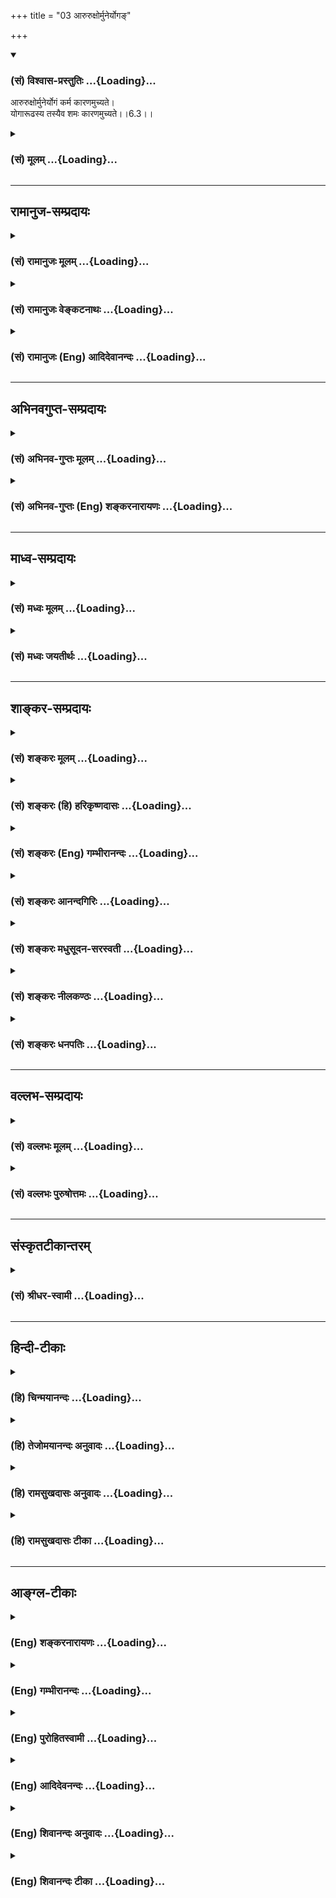 +++
title = "03 आरुरुक्षोर्मुनेर्योगङ्"

+++
<div class="js_include" newlevelforh1="3" title="(सं) विश्वास-प्रस्तुतिः" unfilled url="/purANam_vaiShNavam/mahAbhAratam/06-bhIShma-parva/03-bhagavad-gItA-parva/saMskRtam/vishvAsa-prastutiH/06_Atma-saMyama-yogaH_a/03_Aruruxormuneryoga.md">
<details open><summary><h3>(सं) विश्वास-प्रस्तुतिः ...{Loading}...</h3></summary>

आरुरुक्षोर्मुनेर्योगं कर्म कारणमुच्यते।  
योगारूढस्य तस्यैव शमः कारणमुच्यते।।6.3।।
</details>
</div>
<div class="js_include collapsed" newlevelforh1="3" title="(सं) मूलम्" unfilled url="/purANam_vaiShNavam/mahAbhAratam/06-bhIShma-parva/03-bhagavad-gItA-parva/saMskRtam/mUlam/06_Atma-saMyama-yogaH_a/03_Aruruxormuneryoga.md">
<details><summary><h3>(सं) मूलम् ...{Loading}...</h3></summary>

आरुरुक्षोर्मुनेर्योगं कर्म कारणमुच्यते।  
योगारूढस्य तस्यैव शमः कारणमुच्यते।।6.3।।
</details>
</div>


_________________
## रामानुज-सम्प्रदायः
<div class="js_include collapsed" newlevelforh1="3" title="(सं) रामानुजः मूलम्" unfilled url="/purANam_vaiShNavam/mahAbhAratam/06-bhIShma-parva/03-bhagavad-gItA-parva/saMskRtam/rAmAnujaH/mUlam/06_Atma-saMyama-yogaH_a/03_Aruruxormuneryoga.md">
<details><summary><h3>(सं) रामानुजः मूलम् ...{Loading}...</h3></summary>

।।6.3।।**योगम्** आत्मावलोकनं प्राप्तुम् इच्छोः मुमुक्षोः **कर्मयोग** एव
**कारणम् उच्यते तस्य एव योगारूढस्य** प्रतिष्ठितयोगस्य एव **शमः**
कर्मनिवृत्तिः **कारणम् उच्यते।** यावदात्मावलोकनरूपमोक्षप्राप्तिः
तावत्कर्म कार्यम् इत्यर्थः। कदा प्रतिष्ठितयोगो भवति इत्यत्र आह

</details>
</div>
<div class="js_include collapsed" newlevelforh1="3" title="(सं) रामानुजः वेङ्कटनाथः" unfilled url="/purANam_vaiShNavam/mahAbhAratam/06-bhIShma-parva/03-bhagavad-gItA-parva/saMskRtam/rAmAnujaH/venkaTanAthaH/06_Atma-saMyama-yogaH_a/03_Aruruxormuneryoga.md">
<details><summary><h3>(सं) रामानुजः वेङ्कटनाथः ...{Loading}...</h3></summary>

  
  
।।6.3।। आरुरुक्षोर्मुनेर्योगं कर्म कारणमुच्यते इत्यत्र विशेषविधिः
शेषनिषेधपर इत्यभिप्रायेणाह कर्मयोग एवेति। कर्मयोगमात्रसाध्यो हि योगः न
परमात्मावलोकनमित्यभिप्रायेणाह आत्मावलोकनमिति। आमोक्षाद्यत्किञ्चित्कर्म
कर्तव्यमित्यभिप्रायेणाह मुमुक्षोरिति। आत्मावलोकनस्यात्र मोक्षकल्पतया
मोक्षशब्दोपचारः। योगारूढस्य इति
युक्तावस्थाविषयत्वभ्रमव्युदासायप्रतिष्ठितयोगस्येत्युक्तम्। कर्म कारणं
इत्युक्तकर्मप्रतियोगिकः शमस्तन्निवृत्तिरेवात्र
भवितुमर्हतीत्यभिप्रायेणशमः कर्मनिवृत्तिरित्युक्तम्। एतेनमुनिरत्र
परिव्राजकः शमश्च पारिव्रज्यारूपः इति परोक्तं निरस्तम्। ननु
प्रतिष्ठितयोगस्य किं कारणापेक्षया न ह्यन्यदस्य कार्यमस्तीति
शङ्कायांयोगारूढस्य इत्यादिना कर्मनिवृत्तिविधानं ततः
पूर्वमनिवृत्त्यभिप्रायमिति दर्शयति यावदिति।  
  

</details>
</div>
<div class="js_include collapsed" newlevelforh1="3" title="(सं) रामानुजः (Eng) आदिदेवानन्दः" unfilled url="/purANam_vaiShNavam/mahAbhAratam/06-bhIShma-parva/03-bhagavad-gItA-parva/saMskRtam/rAmAnujaH/english/AdidevAnandaH/06_Atma-saMyama-yogaH_a/03_Aruruxormuneryoga.md">
<details><summary><h3>(सं) रामानुजः (Eng) आदिदेवानन्दः ...{Loading}...</h3></summary>

6.3 Karma Yoga is said to be the means for an aspirant for release who
'seeks to climb the heights of Yoga,' i.e., the vision of the self. For
the same person, when he has climbed the 'heights of Yoga,' i.e., when
he is established in Yoga - tranility, i.e., freedom from actions is
said to be the means. A man should perform actions until he has attained
release (Moksa) in the form of the vision of the self. Full release
comes only with the fall of the body. The 'vision of the self' referred
to here is called Moksa by courtesy. When does not become established in
Yoga; Sri Krsna replies:

</details>
</div>


_________________
## अभिनवगुप्त-सम्प्रदायः
<div class="js_include collapsed" newlevelforh1="3" title="(सं) अभिनव-गुप्तः मूलम्" unfilled url="/purANam_vaiShNavam/mahAbhAratam/06-bhIShma-parva/03-bhagavad-gItA-parva/saMskRtam/abhinava-guptaH/mUlam/06_Atma-saMyama-yogaH_a/03_Aruruxormuneryoga.md">
<details><summary><h3>(सं) अभिनव-गुप्तः मूलम् ...{Loading}...</h3></summary>

।।6.3।। यद्यपि द्यूतम् +++(N हतम्)+++ असिंहासननं राज्यम् इति रीत्या युक्त्या च
केवलस्य निष्क्रियस्य संन्यासित्वं नोपपद्यते +++(K उपपद्यते)+++ इत्युक्तम्।
तथापि आरुरुक्षोरिति मुनेः ज्ञानवतः कर्म करणीयम् कारणं प्रापकम्। शमः
प्राप्तभूमावुपरमः +++(NK भूमावनुपरमः)+++। कारणमत्र लक्षणम्।

</details>
</div>
<div class="js_include collapsed" newlevelforh1="3" title="(सं) अभिनव-गुप्तः (Eng) शङ्करनारायणः" unfilled url="/purANam_vaiShNavam/mahAbhAratam/06-bhIShma-parva/03-bhagavad-gItA-parva/saMskRtam/abhinava-guptaH/english/shankaranArAyaNaH/06_Atma-saMyama-yogaH_a/03_Aruruxormuneryoga.md">
<details><summary><h3>(सं) अभिनव-गुप्तः (Eng) शङ्करनारायणः ...{Loading}...</h3></summary>

6.3 Aruruksoh etc for a sage : For a man of wisdom. Action : that which
reires to be performed. Cause (1st) : a means to attain. Quietude : to
remain uninterrupted at the stage \[already\] achieved. Here Cause (2nd)
is an indicator. The same idea is made clear as-

</details>
</div>


_________________
## माध्व-सम्प्रदायः
<div class="js_include collapsed" newlevelforh1="3" title="(सं) मध्वः मूलम्" unfilled url="/purANam_vaiShNavam/mahAbhAratam/06-bhIShma-parva/03-bhagavad-gItA-parva/saMskRtam/madhvaH/mUlam/06_Atma-saMyama-yogaH_a/03_Aruruxormuneryoga.md">
<details><summary><h3>(सं) मध्वः मूलम् ...{Loading}...</h3></summary>

।।6.3।। कियत्कालं कर्म कर्त्तव्यं इत्यत आह आरुरुक्षोर्मुनेरिति।
योगमारुरुक्षोपायसम्पूर्तिमिच्छोः। योगमारूढस्य सम्पूर्णोपायस्य
अपरोक्षज्ञानिन इत्यर्थः। कारणं परमसुखकारणम्। अपरोक्षज्ञानिनोऽपि
समाध्यादि फलमुक्तम् पृ.199200। तस्य सर्वोपशमेन समाधिरेव कारणं
प्राधान्येनेत्यर्थः। तथापि यदा भोक्तव्योपरमस्तदैव
सम्यगसम्प्रज्ञातसमाधिर्जायते अन्यदा तु भगवच्चरितादौ स्थितिः। तच्चोक्तम्
ये त्वां पश्यन्ति भगवंस्त एव सुखिनः परम्। तेषामेव तु संक्रम्य
समाधिर्जायते नृणाम्। भोक्तव्यकर्मण्यक्षीणे जपेन कथयाऽपि वा। वर्तयन्ति
महात्मानस्तद्भक्तास्तत्परायणाः इति।

</details>
</div>
<div class="js_include collapsed" newlevelforh1="3" title="(सं) मध्वः जयतीर्थः" unfilled url="/purANam_vaiShNavam/mahAbhAratam/06-bhIShma-parva/03-bhagavad-gItA-parva/saMskRtam/madhvaH/jayatIrthaH/06_Atma-saMyama-yogaH_a/03_Aruruxormuneryoga.md">
<details><summary><h3>(सं) मध्वः जयतीर्थः ...{Loading}...</h3></summary>

।।6.3।। नन्वेवं समाधियोगस्याधिकारिणि निरूपितेतं प्रति समाधिरभिधेयः
आरुरुक्षोरित्यादि किमर्थमुच्यते इत्यत आह **कियदि**ति।
समाधियोगाधिकारत्वेनोक्तं कर्म किं सकृदनुष्ठेयं उताफलप्राप्तेः इति
प्रश्नार्थः। ननु योगो नाम नाश्वादिरिवारोढव्यः तत्कथमुच्यते
योगमारुरुक्षोर्योगारूढस्येति तत्राह **योगमि**ति। उपरिभवनसादृश्यादुपचार
इत्यर्थः। उपायः समाधिरेव। समाधेः फलपरिमाणाद्यवच्छेदाभावात् कीदृशी
सम्पूर्णता इत्यत आह **अपरोक्षे**ति। साधनस्य हि पूर्णता साध्याय
पर्याप्तत्वम्। अतो यावताऽपरोक्षज्ञानं सम्पद्यते तावत्त्वं
सम्पूर्णत्वमिति भावः। ननु योगमारुरुक्षोः कर्म कारणं
सन्निधानाद्योगारोहस्येति लभ्यते। कारणत्वाच्च तत्पर्यन्तं कर्तव्यमिति
कार्यापेक्षया नियतपूर्वक्षणभावित्वात्कारणस्य। योगारूढस्य तु शमः किं
प्रति कारणं ज्ञानस्य तत एव सिद्धेरित्यत आह **कारणमि**ति। परमसुखं
मुक्तिगतम्। नन्वयं प्रश्नोयदा ते मोहकलिलं 2।52 इति परिहृतः। मैवम्। तत्र
ज्ञानार्थिनाऽत्र तु योगारोहार्थिनेति भेदात् तयोश्च साध्यसाधनयोः
पृथक्त्वात्। अपरोक्षज्ञानिनः इति चानतिविप्रकर्षेणोक्तत्वात्। तथोक्तं
ऐहिकमप्रस्तुतप्रतिबन्धः ब्र.सू.3।4।51 इति। अथवा योगारूढस्यापि कर्तव्यं
वक्तुं प्रश्नोत्तरानुवादोऽयमिति। नन्वपरोक्षज्ञानिनोऽनाधेयातिशयस्य कथं
शमः परमसुखकारणमुच्यते इत्यत आह **अपरोक्षे**ति। उक्तं समर्थितं
द्वितीये। समाध्यादि इत्यनेन शमशब्दार्थः समाधिरिति सूचितम्। तत्किं
तस्यान्यत्कर्तव्यमेव नास्ति इत्यत आह **तस्ये**ति। सर्वोपशमेन
सर्वविषयोपरतिलक्षणेनेति समाधौ शमशब्दं समर्थयितुमुक्तम्। कारणं
सुखाभिवृद्धेः। तदविरोधेनान्यत्कार्यमिति भावः। यदि ज्ञानिनः
समाधिरानन्दवृद्धेः कारणं तर्हि तमेव कुतो न कुर्युः कुतश्च व्याख्यानादौ
प्रवर्तन्ते इत्यत आह **तथापी**ति। भोक्तव्योपरमः
प्रतिबन्धकप्रारब्धकर्मोपरमः। अन्यदा सम्यक्
समाधिप्रतिबन्धककर्मानुपरमकाले। अत्रागमसम्मतिमाह **तच्चे**ति। परं केवलम्।
तेषामेव सम्यगेव समाधिश्च जायत इति योजना। वर्तयन्ति वर्तन्ते कालं
नयन्तीति वा।

</details>
</div>


_________________
## शाङ्कर-सम्प्रदायः
<div class="js_include collapsed" newlevelforh1="3" title="(सं) शङ्करः मूलम्" unfilled url="/purANam_vaiShNavam/mahAbhAratam/06-bhIShma-parva/03-bhagavad-gItA-parva/saMskRtam/shankaraH/mUlam/06_Atma-saMyama-yogaH_a/03_Aruruxormuneryoga.md">
<details><summary><h3>(सं) शङ्करः मूलम् ...{Loading}...</h3></summary>

।।6.3।। **आरुरुक्षोः** आरोढुमिच्छतः अनारूढस्य ध्यानयोगे
अवस्थातुमशक्तस्यैवेत्यर्थः। कस्य तस्य आरुरुक्षोः **मुनेः**
कर्मफलसंन्यासिन इत्यर्थः। किमारुरुक्षोः **योगम्। कर्म कारणं** साधनम्
**उच्यते। योगारूढस्य** पुनः **तस्यैव शमः** उपशमः सर्वकर्मभ्यो निवृत्तिः
**कारणं** योगारूढस्य साधनम् **उच्यते** इत्यर्थः। यावद्यावत् कर्मभ्यः
उपरमते तावत्तावत् निरायासस्य जितेन्द्रियस्य चित्तं समाधीयते। तथा सति स
झटिति योगारूढो भवति। तथा चोक्तं व्यासेन नैतादृशं ब्राह्मणस्यास्ति चित्तं
यथैकता समता सत्यता च। शीलं स्थितिर्दण्डनिधानमार्जवं ततस्ततश्चोपरमः
क्रियाभ्यः (महा0 शान्ति0 175।37) इति।। अथेदानीं कदा योगारूढो भवति
इत्युच्यते

</details>
</div>
<div class="js_include collapsed" newlevelforh1="3" title="(सं) शङ्करः (हि) हरिकृष्णदासः" unfilled url="/purANam_vaiShNavam/mahAbhAratam/06-bhIShma-parva/03-bhagavad-gItA-parva/saMskRtam/shankaraH/hindI/harikRShNadAsaH/06_Atma-saMyama-yogaH_a/03_Aruruxormuneryoga.md">
<details><summary><h3>(सं) शङ्करः (हि) हरिकृष्णदासः ...{Loading}...</h3></summary>

।।6.3।। फलेच्छासे रहित जो कर्मयोग है वह ध्यानयोगका बहिरंग साधन है इस
उद्देश्यसे उसकी संन्यासरूपसे स्तुति करके अब यह भाव दिखलाते हैं कि
कर्मयोग ध्यानयोगका साधन है जो ध्यानयोगमें आरूढ़ नहीं ध्यानयोगमें स्थित
नहीं रह सकता है ऐसे योगारूढ़ होनेकी इच्छावाले मुनि अर्थात् कर्मफलत्यागी
पुरुषके लिये ध्यानयोगपर आरूढ़ होनेका साधन कर्म बतलाया गया है। तथा वही जब
योगारूढ़ हो जाता है तो उसके लिये योगारूढ़ता ( ध्यानयोगमें सदा स्थित
रहनेका ) साधन शम उपशम यानी सर्व कर्मोंसे निवृत्त होना बतलाया गया है। (
मनुष्य ) जितनाजितना कर्मोंसे उपरत होता जाता है उतनाउतना ही उस
परिश्रमरहित जितेन्द्रिय पुरुषका चित्त समाहित होता जाता है। ऐसा होनेसे वह
झटपट योगारूढ़ हो जाता है। व्यासजीने भी यही कहा है कि ब्राह्मणके लिये
दूसरा ऐसा कोई धन नहीं है जैसा कि एकता समता सत्यता शील स्थिति अहिंसा
आर्जव और उनउन क्रियाओंसे उपराम होना है।

</details>
</div>
<div class="js_include collapsed" newlevelforh1="3" title="(सं) शङ्करः (Eng) गम्भीरानन्दः" unfilled url="/purANam_vaiShNavam/mahAbhAratam/06-bhIShma-parva/03-bhagavad-gItA-parva/saMskRtam/shankaraH/english/gambhIrAnandaH/06_Atma-saMyama-yogaH_a/03_Aruruxormuneryoga.md">
<details><summary><h3>(सं) शङ्करः (Eng) गम्भीरानन्दः ...{Loading}...</h3></summary>

6.3 Aruruksoh, for one who wishes to ascend, who has not ascended, i.e.
for that very person who is unable to remain established in
Dhyana-yoga;-for which person who is desirous to ascend;-munch, for the
sage, i.e. for one who has renounced the results of actions;-trying to
ascend to what;-yogam, to (Dhyana-) yoga; karma, action; ucyate, is said
to be; the karanam, means. Tasya, for that person, again;
yoga-arudhasya, when he has ascended to (Dhyana-) yoga; samah, inaction,
withdrawl from all actions; eva, alone; ucyate, is said to be; karanam,
the means for remaining poised in the state of meditation. This is the
meaning. To the extent that one withdraws from actions, the mind of that
man who is at cease and self-controlled becomes concentrated. When this
occurs, he at once becomes established in Yoga. And accordingly has it
been said by Vyasa: 'For a Brahmana there is no wealth conparable to
(the knowledge of) oneness, sameness, truthfulness, character, eipoise,
harmlessness, straightforwardness and withdrawal from various actions'
(Mbh. Sa. 175.37). After that, now is being stated when one becomes
established in Yoga:

</details>
</div>
<div class="js_include collapsed" newlevelforh1="3" title="(सं) शङ्करः आनन्दगिरिः" unfilled url="/purANam_vaiShNavam/mahAbhAratam/06-bhIShma-parva/03-bhagavad-gItA-parva/saMskRtam/shankaraH/AnandagiriH/06_Atma-saMyama-yogaH_a/03_Aruruxormuneryoga.md">
<details><summary><h3>(सं) शङ्करः आनन्दगिरिः ...{Loading}...</h3></summary>

।।6.3।। परमार्थसंन्यासस्य कर्मयोगान्तर्भावे कर्मयोगस्यैव सदा
कर्तव्यत्वमापद्येत तेनेतरस्यापि
कृतत्वसिद्धेरित्याशङ्क्योक्तानुवादपूर्वकमुत्तरश्लोकतात्पर्यमाह
**ध्यानयोगस्येति।** भाविन्या वृत्त्या मुनेर्योगमारोढुमिच्छोरिष्यमाणस्य
योगारोहणस्य कर्म हेतुश्चेदपेक्षितं योगमारूढस्यापि तत्फलप्राप्तौ तदेव
कारणं भविष्यति तस्य कारणत्वे क्लृप्तशक्तित्वादित्याशङ्क्याह
**योगारूढस्येति।** अनारूढस्येत्येतस्यैवार्थं स्फुटयति **ध्यानेति।**
मुनित्वं कर्मफलसंन्यासिन्यौपचारिकमित्याह **कर्मफलेति।** साधनं
चित्तशुद्धिद्वारा ध्यानयोगप्राप्तीच्छायामिति शेषः। तस्येति प्रकृतस्य
कर्मिणो ग्रहणम्। एवकारो भिन्नक्रमः शमशब्देन संबध्यते।
कस्यान्ययोगव्यवच्छेदेन शमो हेतुरिति तत्राह **योगारूढत्वस्येति।**
सर्वव्यापारोपरमरूपोपशमस्य योगारूढत्वे कारणत्वं विवृणोति
**यावद्यावदिति।** सर्वकर्मनिवृत्तावायासाभावाद्वशीकृतस्येन्द्रियग्रामस्य
चित्तसमाधाने योगारूढत्वं सिध्यतीत्यर्थः। सर्वकर्मोपरमस्य
पुरुषार्थसाधनत्वे पौराणिकीं संमतिमाह **तथाचेति।** एकता सर्वेषु भूतेषु
वस्तुतो द्वैताभावोपलक्षितत्वमिति प्रतिपत्तिः। समता
तेष्वेवौपाधिकविशेषेऽपि स्वतो निर्विशेषत्वधीः। सत्यता तेषामेव हितवचनम्।
शीलं स्वभावसंपत्तिः। स्थितिः स्थैर्यम्। दण्डनिधानमहिंसनम्।
आर्जवमवक्रत्वम्। क्रियाभ्यः सर्वाभ्यः सकाशादुपरतिश्चेत्येतदुक्तं सर्वं
यथा यादृशमेतादृशं नान्यद्ब्राह्मणस्य वित्तं पुमर्थसाधनमस्ति
तस्मादेतदेवास्य निरतिशयं पुरुषार्थसाधनमित्यर्थः।

</details>
</div>
<div class="js_include collapsed" newlevelforh1="3" title="(सं) शङ्करः मधुसूदन-सरस्वती" unfilled url="/purANam_vaiShNavam/mahAbhAratam/06-bhIShma-parva/03-bhagavad-gItA-parva/saMskRtam/shankaraH/madhusUdana-sarasvatI/06_Atma-saMyama-yogaH_a/03_Aruruxormuneryoga.md">
<details><summary><h3>(सं) शङ्करः मधुसूदन-सरस्वती ...{Loading}...</h3></summary>

।।6.3।। तत्किं प्रशस्तत्वात्कर्मयोग एव यावज्जीवमनुष्ठेय इति नेत्याह
योगमन्तःकरणशुद्धिरूपं वैराग्यमारुरुक्षोरारोढुमिच्छोर्न त्वारूढस्य
मुनेर्भविष्यतः कर्मफलतृष्णात्यागिनः कर्म शास्त्रविहितमग्निहोत्रादि
नित्यं भगवदर्पणबुद्ध्या कृतं कारणं योगारोहणे साधनमनुष्ठेयमुच्यते
वेदमुखेन मया। योगारूढस्य योगमन्तःकरणशुद्धिरूपं वैराग्यं प्राप्तवतस्तु
तस्यैव पूर्वं कर्मिणोऽपि सतः शमः सर्वकर्मसंन्यासएव कारणमनुष्ठेयतया
ज्ञानपरिपाकसाधनमुच्यते।

</details>
</div>
<div class="js_include collapsed" newlevelforh1="3" title="(सं) शङ्करः नीलकण्ठः" unfilled url="/purANam_vaiShNavam/mahAbhAratam/06-bhIShma-parva/03-bhagavad-gItA-parva/saMskRtam/shankaraH/nIlakaNThaH/06_Atma-saMyama-yogaH_a/03_Aruruxormuneryoga.md">
<details><summary><h3>(सं) शङ्करः नीलकण्ठः ...{Loading}...</h3></summary>

।।6.3।। तत्र कर्मानुष्ठानस्यावधिमाह **आरुरुक्षोरिति।** यावद्धि योगं
यमनियमाद्यष्टाङ्गोपेतमत्यौत्कण्ठ्यादारोढुमिच्छति
तावत्कर्माण्यनुतिष्ठेत्। तस्यारुरुक्षोर्मुनेरारुरुक्षाकारणं
तीव्रवैराग्योत्पादनद्वारा कर्म भवति। तस्यैव योगारूढस्य योगाङ्गानुष्ठाने
प्रवृत्तस्य विक्षेपासहस्य योगारोहे कर्मणां शमः संन्यासः कारणमुच्यते। नहि
कर्मसु व्यापृतोऽनन्यचित्ततया योगमनुष्ठातुमीष्टे।

</details>
</div>
<div class="js_include collapsed" newlevelforh1="3" title="(सं) शङ्करः धनपतिः" unfilled url="/purANam_vaiShNavam/mahAbhAratam/06-bhIShma-parva/03-bhagavad-gItA-parva/saMskRtam/shankaraH/dhanapatiH/06_Atma-saMyama-yogaH_a/03_Aruruxormuneryoga.md">
<details><summary><h3>(सं) शङ्करः धनपतिः ...{Loading}...</h3></summary>

।।6.3।। किं प्रशस्तत्वाद्यावज्जीवं कर्मयोग एवानुष्ठेय इत्याशङ्कायां
ध्यानयोगाधिकारसंपत्तिपर्यन्तमवधिमभिप्रेत्य कर्मयोगस्य
ध्नायोगसाधनत्वप्रदर्शनेन उत्तरमाह **आरुरुक्षोरिति।** योगं
ध्यानयोगमारुक्षोरारोढुमिच्छोर्ध्यानयोगेऽवस्थातुमसमर्थस्य। यत्तु योगं
ज्ञानयोगमिति तन्न। ध्यानयोगस्यैव प्रक्रान्तत्वात्। कस्यारुरुक्षोः मुनेः।
कर्मफलसंन्यासिन इत्यर्थः। यत्तु मनेर्निदिध्यासनाख्यज्ञानयोगवतः
श्रवणमननक्रमेण योगमारुरुक्षोरिति तन्न। निदिध्यासनवतः पुनः
श्रवणमननक्रमस्यानपेक्षणात् तयोर्निदिध्यासनार्थत्वात्। कर्मफलाभिसंधिरहितं
कारणं साधनमुच्यते। तस्यैव पूर्वं कर्मिणः पश्चाद्योगारुढस्य
प्राप्तध्यानयोगस्य शम उपशमः सर्वकर्मभ्यो निवृत्तिः कारणं योगारुढताया
आत्मसाक्षात्कारनिर्विकल्पसमाधिपर्यन्तायाः साधनमुच्यते। एतेन
योगमन्तःकरणशुद्धिरुपं वैराग्यं आरुरुक्षोर्नत्वारुढस्य मुनेर्भविष्यतः
कर्मफलतृष्णात्यागिनः कर्म कारणं योगारोहणे साधनमनुष्ठेयमुच्यते।
योगारुढस्य योगं पूर्वोक्तं प्राप्तवतस्तु तस्यैव शमः सर्वकर्मसंन्यास एव
कारणमनुष्ठेयतया ज्ञानपरिपाकसाधनमुच्यत इति प्रत्युक्तम।
ध्यानयोगस्यैवास्मिन्नध्याये वर्णनीयत्वेन तत्पक्षे श्लोकस्य
सभ्यगुपपत्त्या वर्णनीयार्थम। श्रोतं
विहायाश्रौतार्थवर्णनस्यानुचितत्वात्। योगसूत्रं त्रिभिः श्लोकैः पञ्चमान्ते
यदीरितम्। षष्ठ आरभ्यतेऽध्यायस्तह्याख्यानाय विस्तरात्।। तत्र
सर्वकर्मत्यागेन योगं विधास्यंस्त्याज्यत्वेन हीनत्वमाशङ्क्य कर्मयोगं
द्वाभ्यां स्तुतवानिति स्वपूर्वग्रन्थादप्यस्मिन् तृतीयश्लोके
ध्यानयोगविधानवर्णनस्यावश्यकत्वात्। कदा योगारुढो भवतीत्युच्यत
इत्युत्तरश्लोकमवतार्य योगं समाधिमारुढो योगारुढ इत्युच्यत इति
योगारुढशब्दार्थप्रदर्शनपरस्वग्रन्थतन्मूलविरोधाच्च।

</details>
</div>


_________________
## वल्लभ-सम्प्रदायः
<div class="js_include collapsed" newlevelforh1="3" title="(सं) वल्लभः मूलम्" unfilled url="/purANam_vaiShNavam/mahAbhAratam/06-bhIShma-parva/03-bhagavad-gItA-parva/saMskRtam/vallabhaH/mUlam/06_Atma-saMyama-yogaH_a/03_Aruruxormuneryoga.md">
<details><summary><h3>(सं) वल्लभः मूलम् ...{Loading}...</h3></summary>

।।6.3।। तत्र योगेऽपि साङ्ख्यवत्कर्त्तव्यव्यवस्थामाह आरुरुक्षोरिति।
योगमात्मसंयमनं पदमारुरुक्षोरधिकारिणस्त्वादृशस्योक्तरीत्या कर्म
स्वधर्मकरणं तदारोहे कारणमुच्यते। तस्यैव योगारूढस्य सतः सर्वतः संयतचेतसः
शमः समस्तसङ्कल्पपरित्यागस्तद्दाढर्ये कारणं स्थूणाखननवन्मतं योगारूढतया
सिद्धत्वात्।

</details>
</div>
<div class="js_include collapsed" newlevelforh1="3" title="(सं) वल्लभः पुरुषोत्तमः" unfilled url="/purANam_vaiShNavam/mahAbhAratam/06-bhIShma-parva/03-bhagavad-gItA-parva/saMskRtam/vallabhaH/puruShottamaH/06_Atma-saMyama-yogaH_a/03_Aruruxormuneryoga.md">
<details><summary><h3>(सं) वल्लभः पुरुषोत्तमः ...{Loading}...</h3></summary>

  
  
।।6.3।। ननु स्वसुखानुभवसङ्कल्पत्यागः सिद्धस्य भवति साधनदशापन्नस्य किं
कर्त्तव्यं इत्यत आह आरुरुक्षोरिति। योगं आरुरुक्षोः
संयोगरसप्राप्तीच्छोर्मुनेर्मननशीलस्य कारणं कर्म
सेवात्मकमनुकारणरूपमुच्यते कथ्यत इत्यर्थः तस्यैव सेवादिकरणेन योगारूढस्य
संयोगरसव्याप्तमनसः शमः अनुकरणादिकृतिरहितभावनाप्रवणस्थितिः कारणमुच्यते
कथ्यते तत्प्राप्त्यर्थमिति शेषः।  
  

</details>
</div>


_________________
## संस्कृतटीकान्तरम्
<div class="js_include collapsed" newlevelforh1="3" title="(सं) श्रीधर-स्वामी" unfilled url="/purANam_vaiShNavam/mahAbhAratam/06-bhIShma-parva/03-bhagavad-gItA-parva/saMskRtam/shrIdhara-svAmI/06_Atma-saMyama-yogaH_a/03_Aruruxormuneryoga.md">
<details><summary><h3>(सं) श्रीधर-स्वामी ...{Loading}...</h3></summary>

।।6.3।। तर्हि यावज्जीवं कर्मयोग एव प्राप्त इत्याशङ्क्य तस्यावधिमाह
**आरुरुक्षोरिति।** ज्ञानयोगमारोढुं प्राप्तुमिच्छोः पुंसस्तदारोहे कारणं
कर्मोच्यते चित्तशुद्धिकरत्वात्। ज्ञानयोगमारूढस्य तु तस्यैव ज्ञाननिष्ठस्य
शमः समाधिश्चित्तविक्षेपकर्मोपरमो ज्ञानपरिपाके कारणमुच्यते।

</details>
</div>


_________________
## हिन्दी-टीकाः
<div class="js_include collapsed" newlevelforh1="3" title="(हि) चिन्मयानन्दः" unfilled url="/purANam_vaiShNavam/mahAbhAratam/06-bhIShma-parva/03-bhagavad-gItA-parva/hindI/chinmayAnandaH/06_Atma-saMyama-yogaH_a/03_Aruruxormuneryoga.md">
<details><summary><h3>(हि) चिन्मयानन्दः ...{Loading}...</h3></summary>

।।6.3।। ध्यानयोग पर आरूढ़ होने के इच्छुक व्यक्ति के लिए प्रथम साधन कहा
गया है कर्म। जगत् में कर्तृत्व के अभिमान और फलासक्ति का त्याग करके कर्म
करने से पूर्व संचित वासनाओं का क्षय होता है और नई वासनाएं उत्पन्न नहीं
होतीं। यहाँ योगारूढ़ होने के विषय को स्पष्ट करने के लिए अश्वारोहण (घोड़े
की सवारी) के अत्यन्त उपयुक्त रूपक का प्रयोग किया गया है। जब मनुष्य किसी
स्वच्छंद अश्व पर पहली बार सवार होने का प्रयत्न करता है तब पहले तो वह
अश्व ही उस पर सवार हो जाता है यदि कोई व्यक्ति युद्ध के अश्व को अपने
पूर्णवश में करना चाहे तो कुछ काल तक उसे उस अश्व पर सवार होने का प्रयास
करना पड़ता है। एक पैर को पायदान पर रखकर जीन पर झूलते हुए दूसरे पैर को
पृथ्वी से उठाकर (उछलकर) अश्व की पीठ पर बैठने और उसे अपने वश में करने के
लिए प्रयत्न करना पड़ता है। एक बार उस पर सवार हो जाने के बाद उसे अपने वश
में रखना सरल काय्र्ा है परन्तु तब तक अश्वारोही को उस अवस्था में से
गुजरना पड़ता है जब तक वह पूर्णरूप से न अश्व पर बैठा होता है और न पृथ्वी
पर खड़ा होता है। प्रारम्भ में हम केवल कर्म करने वाले होते हैं अहंकार और
स्वार्थ से प्रेरित हुए हम परिश्रम करते हैं पसीना बहाते हैं रोते हैं
हँसते हैं। जब व्यक्ति इस प्रकार के कर्मों से थक जाता है तब वह मनोरूप
अश्व पर आरूढ़ होना चाहता है। ऐसे ही व्यक्ति को कहते हैं आरुरुक्ष (आरूढ़
होने की इच्छा वाला)। वह पुरुष कर्म तो पूर्व के समान ही करता है परन्तु
अहंकार और स्वार्थ को त्यागकर। यज्ञ भावना से किये गये कर्म वासनाओं को
नष्ट करके अन्तकरण को शुद्ध एवं सुसंगठित कर देते हैं। ऐसे शुद्धान्तकरण
वाले साधक को शनैशनै कर्म से निवृत्त होकर ध्यान का अभ्यास अधिक करना
चाहिए। जब वह मन पर विजय प्राप्त करके उसकी प्रवृत्त्ायों को अपने वश में
कर लेता है तब वह योगारूढ़ कहा जाता है। मन के समत्व प्राप्त योगारूढ़
व्यक्ति के लिए ज्ञानरूप शम अर्थात् शांति वह साधन है जिसके द्वारा वह अपने
पूर्णस्वरूप में स्थित हो सकता है। इस प्रकार एक ही व्यक्ति के लिए उसके
विकास की अवस्थाओं को देखते हुए कर्म और ध्यान की दो साधनाएँ बतायी गयी हैं
जो परस्पर विरोधी नहीं है । एक अवस्था में निष्काम कर्मों का आचरण उपयुक्त
है तथापि कुछ काल के पश्चात् वह भी कभीकभी मनुष्य की शांति को भंग करके उसे
मानो पृथ्वी पर पटक देता है। दुग्ध चूर्ण को पानी में घोलकर बनाया हुआ पतला
दूध एक छोटे से शिशु के लिए तो पुष्टिवर्धक होता है परन्तु दूध की वह बोतल
बड़े बालक के लिए पर्याप्त नहीं होती जो दिन भर खेलता है और काम करता है।
उसे मक्खन और रोटी की आवश्यकता होती है। किन्तु यही रोटी शिशु के लिए
प्राणघातक हो सकती है। इसी प्रकार साधना की प्रारम्भिक अवस्था में निष्काम
कर्म समीचीन है परन्तु और अधिक विकसित हुए साधक को आवश्यक है आत्मचिन्तनरूप
निदिध्यासन। पहले अहंकार रहित कर्म साधन है और तत्पश्चात् आत्मस्वरूप का
ध्यान। इस ध्यानाभ्यास की आवश्यकता तब तक होती है जब तक साधक निश्चयात्मक
रूप से यह अनुभव न कर ले कि शुद्ध आत्मा ही पारमार्थिक सत्य वस्तु है न कि
अहंकार। तत्पश्चात् वह कर्म करे अथवा न करे उसे इस ज्ञान की विस्मृति नहीं
होती। इस प्रकार आत्मोन्नति के मार्ग में कर्मों का एक निश्चित स्थान होना
सिद्ध होता है और उसी प्रकार इसका उपदेश देने वाले मनीषियों की बुद्धिमत्ता
भी प्रमाणित होती है। कब यह साधक योगरूढ़ बन जाता है उत्तर है

</details>
</div>
<div class="js_include collapsed" newlevelforh1="3" title="(हि) तेजोमयानन्दः अनुवादः" unfilled url="/purANam_vaiShNavam/mahAbhAratam/06-bhIShma-parva/03-bhagavad-gItA-parva/hindI/tejomayAnandaH/anuvAdaH/06_Atma-saMyama-yogaH_a/03_Aruruxormuneryoga.md">
<details><summary><h3>(हि) तेजोमयानन्दः अनुवादः ...{Loading}...</h3></summary>

।।6.3।। योग में आरूढ़ होने की इच्छा वाले मुनि के लिए कर्म करना ही हेतु
(साधन) कहा है और योगारूढ़ हो जाने पर उसी पुरुष के लिए शम को (शांति,
संकल्पसंन्यास) साधन कहा गया है।।

</details>
</div>
<div class="js_include collapsed" newlevelforh1="3" title="(हि) रामसुखदासः अनुवादः" unfilled url="/purANam_vaiShNavam/mahAbhAratam/06-bhIShma-parva/03-bhagavad-gItA-parva/hindI/rAmasukhadAsaH/anuvAdaH/06_Atma-saMyama-yogaH_a/03_Aruruxormuneryoga.md">
<details><summary><h3>(हि) रामसुखदासः अनुवादः ...{Loading}...</h3></summary>

।।6.3।। जो योग-(समता-) में आरूढ़ होना चाहता है, ऐसे मननशील योगीके लिये
कर्तव्य-कर्म करना कारण कहा गया है और उसी योगारूढ़ मनुष्यका शम (शान्ति)
परमात्मप्राप्तिमें कारण कहा गया है।

</details>
</div>
<div class="js_include collapsed" newlevelforh1="3" title="(हि) रामसुखदासः टीका" unfilled url="/purANam_vaiShNavam/mahAbhAratam/06-bhIShma-parva/03-bhagavad-gItA-parva/hindI/rAmasukhadAsaH/TIkA/06_Atma-saMyama-yogaH_a/03_Aruruxormuneryoga.md">
<details><summary><h3>(हि) रामसुखदासः टीका ...{Loading}...</h3></summary>

।।6.3।।***व्याख्या--*'आरुरुक्षोर्मुनेर्योगं कर्म कारणमुच्यते'--**जो
योग-(समता-) में आरूढ़ होना चाहता है, ऐसे मननशील योगीके लिये (योगारूढ़
होनेमें) निष्कामभावसे कर्तव्य-कर्म करना कारण है। तात्पर्य है कि करनेका
वेग मिटानेमें प्राप्त कर्तव्य-कर्म करना कारण है; क्योंकि कोई भी व्यक्ति
जन्मा है, पला है और जीवित है तो उसका जीवन दूसरोंकी सहायताके बिना चल ही
नहीं सकता। उसके पास शरीर, इन्द्रियाँ, मन, बुद्धि और अहन्तक कोई ऐसी चीज
नहीं है, जो प्रकृतिकी न हो। इसलिये जबतक वह इन प्राकृत चीजोंको संसारकी
सेवामें नहीं लगाता, तबतक वह योगारूढ़ नहीं हो सकता अर्थात् समतामें स्थित
नहीं हो सकता; क्योंकि प्राकृत वस्तुमात्रकी संसारके साथ एकता है, अपने साथ
एकता है ही नहीं।  
  
प्राकृत पदार्थोंमें जो अपनापन दीखता है, उसका तात्पर्य है कि उनको
दूसरोंकी सेवामें लगानेका दायित्व हमारेपर है। अतः उन सबको दूसरोंकी
सेवामें लगानेका भाव होनेसे सम्पूर्ण क्रियाओंका प्रवाह संसारकी तरफ हो
जायगा और वह स्वयं योगारूढ़ हो जायगा। यही बात भगवान्ने दूसरी जगह
अन्वय-व्यतिरेक रीतिसे कही है कि यज्ञके लिये अर्थात् दूसरोंके हितके लिये
कर्म करनेवालोंके सम्पूर्ण कर्म लीन हो जाते हैं अर्थात् किञ्चिन्मात्र भी
बन्धनकारक नहीं होते (गीता 4। 23) और यज्ञसे अन्यत्र अर्थात् अपने लिये
किये गये कर्म बन्धनकारक होते हैं (गीता 3। 9)। योगारूढ़ होनेमें कर्म कारण
क्यों हैं; क्योंकि फलकी प्राप्ति-अप्राप्तिमें हमारी समता है या नहीं,
उसका हमारेपर क्या असर पड़ता है--इसका पता तभी लगेगा, जब हम कर्म करेंगे।
समताकी पहचान कर्म करनेसे ही होगी। तात्पर्य है कि कर्म करते हुए यदि
हमारेमें समता रही, राग-द्वेष नहीं हुए, तब तो ठीक है; क्योंकि वह कर्म
'योग' में कारण हो गया। परन्तु यदि हमारेमें समता नहीं रही, राग-द्वेष हो
गये; तो हमारा जडताके साथ सम्बन्ध होनेसे वह कर्म 'योग' में कारण नहीं बना।

</details>
</div>


_________________
## आङ्ग्ल-टीकाः
<div class="js_include collapsed" newlevelforh1="3" title="(Eng) शङ्करनारायणः" unfilled url="/purANam_vaiShNavam/mahAbhAratam/06-bhIShma-parva/03-bhagavad-gItA-parva/english/shankaranArAyaNaH/06_Atma-saMyama-yogaH_a/03_Aruruxormuneryoga.md">
<details><summary><h3>(Eng) शङ्करनारायणः ...{Loading}...</h3></summary>

6.3. For a sage, who is desirous of mounting upon the Yoga, action is
said to be the cause; for the same \[sage\], when he has mounted upon
the Yoga, ietude is said to be the cause.

</details>
</div>
<div class="js_include collapsed" newlevelforh1="3" title="(Eng) गम्भीरानन्दः" unfilled url="/purANam_vaiShNavam/mahAbhAratam/06-bhIShma-parva/03-bhagavad-gItA-parva/english/gambhIrAnandaH/06_Atma-saMyama-yogaH_a/03_Aruruxormuneryoga.md">
<details><summary><h3>(Eng) गम्भीरानन्दः ...{Loading}...</h3></summary>

6.3 For the sage who wishes to ascend to (Dhyana-) yoga, action is said
to be the means. For that person, when he has ascended to (Dhyana-)yoga,
inaction alone is said to be the means.

</details>
</div>
<div class="js_include collapsed" newlevelforh1="3" title="(Eng) पुरोहितस्वामी" unfilled url="/purANam_vaiShNavam/mahAbhAratam/06-bhIShma-parva/03-bhagavad-gItA-parva/english/purohitasvAmI/06_Atma-saMyama-yogaH_a/03_Aruruxormuneryoga.md">
<details><summary><h3>(Eng) पुरोहितस्वामी ...{Loading}...</h3></summary>

6.3 For the sage who seeks the heights of spiritual meditation, practice
is the only method, and when he has attained them, he must maintain
himself there by continual self-control.

</details>
</div>
<div class="js_include collapsed" newlevelforh1="3" title="(Eng) आदिदेवनन्दः" unfilled url="/purANam_vaiShNavam/mahAbhAratam/06-bhIShma-parva/03-bhagavad-gItA-parva/english/AdidevanandaH/06_Atma-saMyama-yogaH_a/03_Aruruxormuneryoga.md">
<details><summary><h3>(Eng) आदिदेवनन्दः ...{Loading}...</h3></summary>

6.3 Action is said to be the means for the sage who seeks to climb the
heights of Yoga; but when he has climbed the heights of Yoga, tranillity
is said to be the means.

</details>
</div>
<div class="js_include collapsed" newlevelforh1="3" title="(Eng) शिवानन्दः अनुवादः" unfilled url="/purANam_vaiShNavam/mahAbhAratam/06-bhIShma-parva/03-bhagavad-gItA-parva/english/shivAnandaH/anuvAdaH/06_Atma-saMyama-yogaH_a/03_Aruruxormuneryoga.md">
<details><summary><h3>(Eng) शिवानन्दः अनुवादः ...{Loading}...</h3></summary>

6.3 For a sage who wishes to attain to Yoga, action is said to be the
means; for the same sage who has attained to Yoga, inaction (iescence)
is said to be the means.

</details>
</div>
<div class="js_include collapsed" newlevelforh1="3" title="(Eng) शिवानन्दः टीका" unfilled url="/purANam_vaiShNavam/mahAbhAratam/06-bhIShma-parva/03-bhagavad-gItA-parva/english/shivAnandaH/TIkA/06_Atma-saMyama-yogaH_a/03_Aruruxormuneryoga.md">
<details><summary><h3>(Eng) शिवानन्दः टीका ...{Loading}...</h3></summary>

6.3 आरुरुक्षोः wishing to climb; मुनेः of a Muni or sage; योगम् Yoga;
कर्म action; कारणम् the cause; उच्यते is said; योगारूढस्य of one who has
attained to Yoga; तस्य of him; एव even; शमः inaction (iescence); कारणम्
the cause; उच्यते is said.Commentary For a man who cannot practise
meditation for a long time and who is not able to keep his mind steady
in meditation; action is a means to get himself enthroned in Yoga.
Action purifies his mind and makes the mind fit for the practice of
steady meditation. Action leads to steady concentration and
meditation.For the sage who is enthroned in Yoga; Sama or renunciation
of actions is said to be the means.The more perfectly he abstains from
actions; the more steady his mind is; and the more peaceful,he is; the
more easily and thoroughly does his mind get fixed in the Self. For a
Brahmana there is no wealth like unto the knowledge of oneness and
homogeneity (of the Self in all beings); truthfulness; good character;
steadiness; harmlessness; straightforwardness and renunciation of all
actions. (Mahabharata; Santi Parva; 175.38)

</details>
</div>
